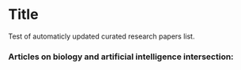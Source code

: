 # Title
Test of automaticly updated curated research papers list.

### Articles on biology and artificial intelligence intersection:
    